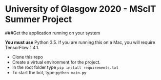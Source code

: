 # University of Glasgow 2020 - MScIT Summer Project

###Get the application running on your system

**You must use** Python 3.5. If you are running this on a Mac, you will require TensorFlow 1.4.1.
- Clone this repo
- Create a virtual environment for the project. 
- In the root folder type `pip install requirements.txt`
- To start the bot, type  `python main.py`